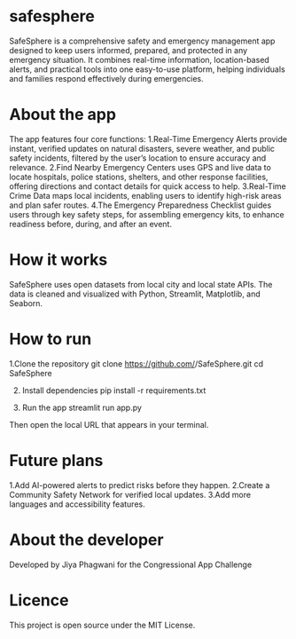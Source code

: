 # safesphere
SafeSphere is a comprehensive safety and emergency management app designed to keep users informed, prepared, and protected in any emergency situation. It combines real-time information, location-based alerts, and practical tools into one easy-to-use platform, helping individuals and families respond effectively during emergencies.

# About the app
The app features four core functions:
1.Real-Time Emergency Alerts provide instant, verified updates on natural disasters, severe weather, and public safety incidents, filtered by the user’s location to ensure accuracy and relevance.
2.Find Nearby Emergency Centers uses GPS and live data to locate hospitals, police stations, shelters, and other response facilities, offering directions and contact details for quick access to help.
3.Real-Time Crime Data maps local incidents, enabling users to identify high-risk areas and plan safer routes.
4.The Emergency Preparedness Checklist guides users through key safety steps, for assembling emergency kits, to enhance readiness before, during, and after an event.

# How it works
SafeSphere uses open datasets from local city and local state APIs. The data is cleaned and visualized with Python, Streamlit, Matplotlib, and Seaborn.

# How to run
1.Clone the repository
git clone https://github.com/<your-username>/SafeSphere.git
cd SafeSphere

2. Install dependencies
pip install -r requirements.txt

3. Run the app 
streamlit run app.py

Then open the local URL that appears in your terminal.

# Future plans
1.Add AI-powered alerts to predict risks before they happen.
2.Create a Community Safety Network for verified local updates.
3.Add more languages and accessibility features.

# About the developer
Developed by Jiya Phagwani for the Congressional App Challenge

# Licence
This project is open source under the MIT License.
